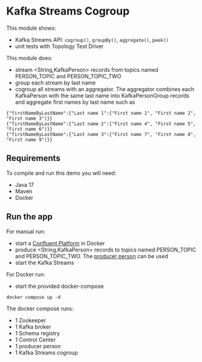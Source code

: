 # Kafka Streams Cogroup

This module shows:
- Kafka Streams API: `cogroup()`, `groupBy()`, `aggregate()`, `peek()`
- unit tests with Topology Test Driver

This module does:
- stream <String,KafkaPerson> records from topics named PERSON_TOPIC and PERSON_TOPIC_TWO
- group each stream by last name
- cogroup all streams with an aggregator. 
The aggregator combines each KafkaPerson with the same last name into KafkaPersonGroup records and aggregate first names by last name such as

```
{"firstNameByLastName":{"Last name 1":{"First name 1", "First name 2", "First name 3")}}
{"firstNameByLastName":{"Last name 2":{"First name 4", "First name 5", "First name 6")}}
{"firstNameByLastName":{"Last name 3":{"First name 7", "First name 8", "First name 9")}}
```

## Requirements

To compile and run this demo you will need:
- Java 17
- Maven
- Docker

## Run the app

For manual run:
- start a [Confluent Platform](https://docs.confluent.io/platform/current/quickstart/ce-docker-quickstart.html#step-1-download-and-start-cp) in Docker
- produce <String,KafkaPerson> records to topics named PERSON_TOPIC and PERSON_TOPIC_TWO. The [producer person](../specific-producers/kafka-streams-producer-person) can be used
- start the Kafka Streams

For Docker run:
- start the provided docker-compose 

```
docker compose up -d
```

The docker compose runs:
- 1 Zookeeper
- 1 Kafka broker
- 1 Schema registry
- 1 Control Center
- 1 producer person
- 1 Kafka Streams cogroup
